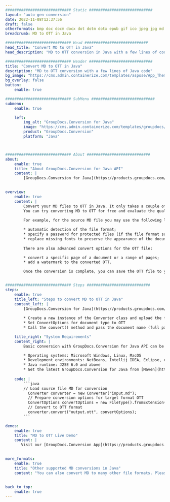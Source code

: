 ```yaml
---
############################# Static ############################
layout: "auto-gen-conversion"
date: 2022-11-08T12:37:56
draft: false
otherformats: bmp doc docm docx dot dotm dotx epub gif ico jpeg jpg md odt ott pdf png psd rtf tex tif tiff txt xps
breadcrumb: MD to OTT in Java

############################# Head ############################
head_title: "Convert MD to OTT in Java"
head_description: "MD to OTT conversion in Java with a few lines of code. Convert over 160 file formats using the GroupDocs document conversion API for Java"

############################# Header ############################
title: "Convert MD to OTT in Java"
description: "MD to OTT conversion with a few lines of Java code"
bg_image: "https://cms.admin.containerize.com/templates/aspose/App_Themes/V3/images/bg/header1.png"
bg_overlay: false
button:
    enable: true

############################# SubMenu ############################
submenu:
    enable: true

    left:
        img_alt: "GroupDocs.Conversion for Java"
        image: "https://cms.admin.containerize.com/templates/groupdocs/images/product-logos/90x90-noborder/groupdocs-conversion-java.png"
        product: "GroupDocs.Conversion"
        platform: "Java"



############################# About ############################
about:
    enable: true
    title: "About GroupDocs.Conversion for Java API"
    content: |
        [GroupDocs.Conversion for Java](https://products.groupdocs.com/conversion/java/) is an advanced file format conversion API for converting between popular image and document formats such as Microsoft Office, OpenDocument, PDF, HTML, email, CAD. and much more with just a few lines of code. The native API automatically detects the formats of the original documents and offers many options for customizing the converted documents. Along with the function of extracting information from a document, it also supports caching of the conversion results to the local disk by default. However, any type of cache storage can be supported by implementing the appropriate interfaces - Amazon S3, Dropbox, Google Drive, Windows Azure, Reddis, or any others.
    

overview:
    enable: true
    content: |
        Convert your MD files to OTT in Java. It only takes a couple of lines of Java code on any platform of your choice, such as Windows, Linux, macOS.
        You can try converting MD to OTT for free and evaluate the quality of the conversion results. Along with simple file conversion scripts, you can try more sophisticated options for loading the MD source file and storing the OTT output. 
        
        For example, for the source MD file you may use the following load options:

        * automatic detection of the file format;
        * specify a password for protected files (if the file format supports it);
        * replace missing fonts to preserve the appearance of the document.
        
        There are also advanced convert options for the OTT file:

        * convert a specific page of a document or a range of pages;
        * add a watermark to the converted OTT.

        Once the conversion is complete, you can save the OTT file to your local file path or to any third party storage such as FTP, Amazon S3, Google Drive, Dropbox etc. Please note - to convert MD to OTT, you do not need to install any additional software, such as MS Office, Open Office, Adobe Acrobat Reader etc.


############################# Steps ############################
steps:
    enable: true
    title_left: "Steps to convert MD to OTT in Java"
    content_left: |
        [GroupDocs.Conversion for Java](https://products.groupdocs.com/conversion/java/) allows developers to easily convert MD file to OTT with a few lines of code.
        
        * Create a new instance of the Converter class and upload the file MD with the full path
        * Set ConvertOptions for document type to OTT
        * Call the convert() method and pass the document name (full path) and format (OTT) as a parameter

    title_right: "System Requirements"
    content_right: |
        Basic conversion with GroupDocs.Conversion for Java API can be done with just a few lines of code. Our APIs are supported on all major platforms and operating systems. Before executing the code below, make sure you have the following prerequisites installed on your system.

        * Operating systems: Microsoft Windows, Linux, MacOS
        * Development environments: NetBeans, Intellij IDEA, Eclipse, etc.
        * Java runtime: J2SE 6.0 and above
        * Get the latest GroupDocs.Conversion for Java from [Maven](https://repository.groupdocs.com/webapp/#/artifacts/browse/tree/General/repo/com/groupdocs/groupdocs-conversion)
         
    code: |
        ```java    
        // Load source file MD for conversion
          Converter converter = new Converter("input.md");
          // Prepare conversion options for target format OTT
          ConvertOptions convertOptions = new FileType().fromExtension("ott").getConvertOptions();
          // Convert to OTT format
          converter.convert("output.ott", convertOptions);
        ```

demos:
    enable: true
    title: "MD to OTT Live Demo"
    content: |
       Visit our [GroupDocs.Conversion App](https://products.groupdocs.app/conversion/family) website and try MD to OTT conversion now. The free demo has the following benefits
          

more_formats:
    enable: true
    title: "Other supported MD conversions in Java"
    content: "You can also convert MD to many other file formats. Please see the list below."
       
       
back_to_top:
    enable: true
---
```

